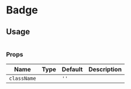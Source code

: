 Badge
===



## Usage

```jsx
```

### Props

Name | Type | Default | Description
--- | --- | --- | ---
`className` |  | ``''`` | 
